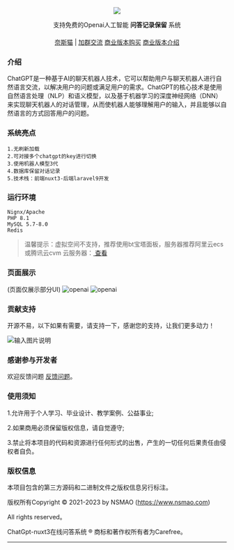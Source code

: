 <div align="center" >
    <img src="https://nsmao.oss-cn-shanghai.aliyuncs.com/202302/11/R4phVdthn8bUYFKrznnmVTCtDPsG7JvMTFnOOkn4.jpg" />
</div>
<div align="center">

支持免费的Openai人工智能 **问答记录保留** 系统

</div>

#### 

<div align="center">

[奈斯猫](https://www.nsmao.com/) |
[加群交流](https://qm.qq.com/cgi-bin/qm/qr?k=a2CKPqmQRM3pergs1bbZZTRTJcpMBp5W&jump_from=webapi&authKey=lwhKCSeJgV678lPgWK2oJ58z4zTCorFfXiKp7GWudM50F/Nc+kTLNSTtswV5Sun7)
[商业版本购买](https://www.nsmao.com/post/3819)
[商业版本介绍](https://github.com/carefreezi/nicecat-ai)
</div>

### 介绍
ChatGPT是一种基于AI的聊天机器人技术，它可以帮助用户与聊天机器人进行自然语言交流，以解决用户的问题或满足用户的需求。ChatGPT的核心技术是使用自然语言处理（NLP）和语义模型，以及基于机器学习的深度神经网络（DNN）来实现聊天机器人的对话管理，从而使机器人能够理解用户的输入，并且能够以自然语言的方式回答用户的问题。


### 系统亮点
~~~
1.无刷新加载
2.可对接多个chatgpt的key进行切换
3.使用机器人模型3代
4.数据库保留对话记录
5.技术栈：前端nuxt3-后端laravel9开发
~~~


### 运行环境

```
Nignx/Apache
PHP 8.1
MySQL 5.7-8.0
Redis
```


> 温馨提示：虚拟空间不支持，推荐使用bt宝塔面板，服务器推荐阿里云ecs或腾讯云cvm 云服务器：<a href="https://www.aliyun.com/minisite/goods?userCode=plfk0eug&share_source=copy_link" target="_blank">  查看 </a>


### 页面展示
(页面仅展示部分UI)
![openai](https://nsmao.oss-cn-shanghai.aliyuncs.com/202302/16/Ok7K4UTiS1oBuiwvuFlM9t0CrSdgiFXZwC3xa79I.png)
![openai](https://nsmao.oss-cn-shanghai.aliyuncs.com/202302/16/F7PFOf0mj915iM09xqrK1xmqQVZMncNNP6Q2Ria0.jpg)


### 贡献支持
开源不易，以下如果有需要，请支持一下，感谢您的支持，让我们更多动力！

![输入图片说明](https://nsmao.oss-cn-shanghai.aliyuncs.com/202301/14/9CJJUtfv0SXokCVuZwswnx7byC0z1k3vDYX4rMMf.png)

### 感谢参与开发者

欢迎反馈问题 [反馈问题](https://github.com/carefreezi/openai-nuxt3/issues)。

### 使用须知

1.允许用于个人学习、毕业设计、教学案例、公益事业;

2.如果商用必须保留版权信息，请自觉遵守;

3.禁止将本项目的代码和资源进行任何形式的出售，产生的一切任何后果责任由侵权者自负。

### 版权信息

本项目包含的第三方源码和二进制文件之版权信息另行标注。

版权所有Copyright © 2021-2023 by NSMAO (https://www.nsmao.com)

All rights reserved。

ChatGpt-nuxt3在线问答系统 ® 商标和著作权所有者为Carefree。

---
